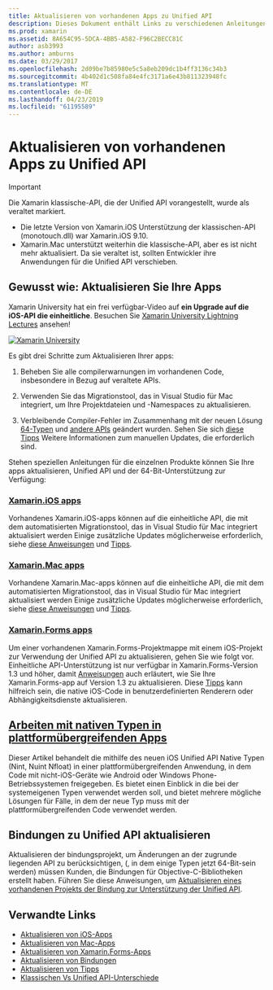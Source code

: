 ```yaml
---
title: Aktualisieren von vorhandenen Apps zu Unified API
description: Dieses Dokument enthält Links zu verschiedenen Anleitungen, die beschreiben, wie Sie Xamarin-Anwendungen, die Unified API aktualisieren. Es wird die Xamarin.iOS-apps, Xamarin.Mac-apps erläutert. Xamarin.Forms-apps, systemeigene Typen in plattformübergreifenden apps und bindungsprojekte.
ms.prod: xamarin
ms.assetid: 8A654C95-5DCA-4BB5-A582-F96C2BECC81C
author: asb3993
ms.author: amburns
ms.date: 03/29/2017
ms.openlocfilehash: 2d09be7b85980e5c5a8eb209dc1b4ff3136c34b3
ms.sourcegitcommit: 4b402d1c508fa84e4fc3171a6e43b811323948fc
ms.translationtype: MT
ms.contentlocale: de-DE
ms.lasthandoff: 04/23/2019
ms.locfileid: "61195589"
---
```

# <a name="updating-existing-apps-to-the-unified-api"></a>Aktualisieren von vorhandenen Apps zu Unified API

> [!IMPORTANT]
> Die Xamarin klassische-API, die der Unified API vorangestellt, wurde als veraltet markiert. 
> - Die letzte Version von Xamarin.iOS Unterstützung der klassischen-API (monotouch.dll) war Xamarin.iOS 9.10.
> - Xamarin.Mac unterstützt weiterhin die klassische-API, aber es ist nicht mehr aktualisiert. Da sie veraltet ist, sollten Entwickler ihre Anwendungen für die Unified API verschieben.

## <a name="how-to-update-your-apps"></a>Gewusst wie: Aktualisieren Sie Ihre Apps

Xamarin University hat ein frei verfügbar-Video auf **ein Upgrade auf die iOS-API die einheitliche**. Besuchen Sie [Xamarin University Lightning Lectures](http://university.xamarin.com/lightninglectures) ansehen!

[ ![](updating-apps-images/xamu-video-sml.png "Xamarin University")](http://university.xamarin.com/lightninglectures)

Es gibt drei Schritte zum Aktualisieren Ihrer apps:

1. Beheben Sie alle compilerwarnungen im vorhandenen Code, insbesondere in Bezug auf veraltete APIs.

2. Verwenden Sie das Migrationstool, das in Visual Studio für Mac integriert, um Ihre Projektdateien und -Namespaces zu aktualisieren.

3. Verbleibende Compiler-Fehler im Zusammenhang mit der neuen Lösung [64-Typen](~/cross-platform/macios/nativetypes.md) und [andere APIs](~/cross-platform/macios/unified/overview.md#deprecated-typos) geändert wurden. Sehen Sie sich [diese Tipps](~/cross-platform/macios/unified/updating-tips.md) Weitere Informationen zum manuellen Updates, die erforderlich sind.

Stehen speziellen Anleitungen für die einzelnen Produkte können Sie Ihre apps aktualisieren, Unified API und der 64-Bit-Unterstützung zur Verfügung:

### <a name="xamarinios-appscross-platformmaciosunifiedupdating-ios-appsmd"></a>[Xamarin.iOS apps](~/cross-platform/macios/unified/updating-ios-apps.md)

Vorhandenes Xamarin.iOS-apps können auf die einheitliche API, die mit dem automatisierten Migrationstool, das in Visual Studio für Mac integriert aktualisiert werden Einige zusätzliche Updates möglicherweise erforderlich, siehe [diese Anweisungen](~/cross-platform/macios/unified/updating-ios-apps.md) und [Tipps](~/cross-platform/macios/unified/updating-tips.md).

###  <a name="xamarinmac-appscross-platformmaciosunifiedupdating-mac-appsmd"></a>[Xamarin.Mac apps](~/cross-platform/macios/unified/updating-mac-apps.md)

Vorhandene Xamarin.Mac-apps können auf die einheitliche API, die mit dem automatisierten Migrationstool, das in Visual Studio für Mac integriert aktualisiert werden Einige zusätzliche Updates möglicherweise erforderlich, siehe [diese Anweisungen](~/cross-platform/macios/unified/updating-mac-apps.md) und [Tipps](~/cross-platform/macios/unified/updating-tips.md).

###  <a name="xamarinforms-appscross-platformmaciosunifiedupdating-xamarin-forms-appsmd"></a>[Xamarin.Forms apps](~/cross-platform/macios/unified/updating-xamarin-forms-apps.md)

Um einer vorhandenen Xamarin.Forms-Projektmappe mit einem iOS-Projekt zur Verwendung der Unified API zu aktualisieren, gehen Sie wie folgt vor. Einheitliche API-Unterstützung ist nur verfügbar in Xamarin.Forms-Version 1.3 und höher, damit [Anweisungen](~/cross-platform/macios/unified/updating-xamarin-forms-apps.md) auch erläutert, wie Sie Ihre Xamarin.Forms-app auf Version 1.3 zu aktualisieren. Diese [Tipps](~/cross-platform/macios/unified/updating-tips.md) kann hilfreich sein, die native iOS-Code in benutzerdefinierten Renderern oder Abhängigkeitsdienste aktualisieren.

## <a name="working-with-native-types-in-cross-platform-appscross-platformmaciosnativetypesmd"></a>[Arbeiten mit nativen Typen in plattformübergreifenden Apps](~/cross-platform/macios/nativetypes.md)

Dieser Artikel behandelt die mithilfe des neuen iOS Unified API Native Typen (Nint, Nuint Nfloat) in einer plattformübergreifenden Anwendung, in dem Code mit nicht-iOS-Geräte wie Android oder Windows Phone-Betriebssystemen freigegeben. Es bietet einen Einblick in die bei der systemeigenen Typen verwendet werden soll, und bietet mehrere mögliche Lösungen für Fälle, in dem der neue Typ muss mit der plattformübergreifenden Code verwendet werden.

## <a name="update-bindings-to-the-unified-api"></a>Bindungen zu Unified API aktualisieren

Aktualisieren der bindungsprojekt, um Änderungen an der zugrunde liegenden API zu berücksichtigen, (, in dem einige Typen jetzt 64-Bit-sein werden) müssen Kunden, die Bindungen für Objective-C-Bibliotheken erstellt haben.
Führen Sie diese Anweisungen, um [Aktualisieren eines vorhandenen Projekts der Bindung zur Unterstützung der Unified API](~/cross-platform/macios/unified/update-binding.md).

## <a name="related-links"></a>Verwandte Links

- [Aktualisieren von iOS-Apps](~/cross-platform/macios/unified/updating-ios-apps.md)
- [Aktualisieren von Mac-Apps](~/cross-platform/macios/unified/updating-mac-apps.md)
- [Aktualisieren von Xamarin.Forms-Apps](~/cross-platform/macios/unified/updating-xamarin-forms-apps.md)
- [Aktualisieren von Bindungen](~/cross-platform/macios/unified/update-binding.md)
- [Aktualisieren von Tipps](~/cross-platform/macios/unified/updating-tips.md)
- [Klassischen Vs Unified API-Unterschiede](https://developer.xamarin.com/releases/ios/api_changes/classic-vs-unified-8.6.0/)
